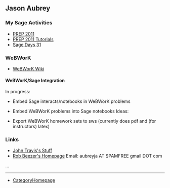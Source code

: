 

## Jason Aubrey


### My Sage Activities

* <a href="/prep/2011">PREP 2011</a> 
* <a href="/prep/2011/Tutorials">PREP 2011 Tutorials</a> 
* <a href="/days31">Sage Days 31</a> 

### WeBWorK

* <a class="http" href="http://webwork.maa.org/wiki">WeBWorK Wiki</a> 

#### WeBWorK/Sage Integration

In progress: 

* Embed Sage interacts/notebooks in WeBWorK problems 
* Embed WeBWorK problems into Sage notebooks 
Ideas: 

* Export WeBWorK homework sets to sws (currently does pdf and (for instructors) latex) 

### Links

* <a class="http" href="http://euclid.mc.edu">John Travis's Stuff</a> 
* <a class="http" href="http://buzzard.ups.edu/">Rob Beezer's Homepage</a> 
Email: aubreyja AT SPAMFREE gmail DOT com 

... 



---

 

* <a href="/CategoryHomepage">CategoryHomepage</a> 
